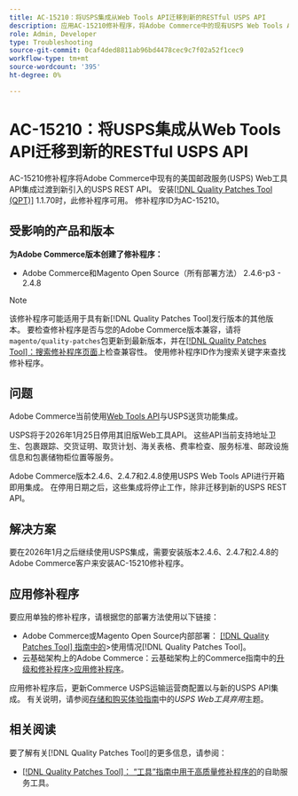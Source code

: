 ```yaml
---
title: AC-15210：将USPS集成从Web Tools API迁移到新的RESTful USPS API
description: 应用AC-15210修补程序，将Adobe Commerce中的现有USPS Web Tools API集成迁移到新引入的USPS REST API。
role: Admin, Developer
type: Troubleshooting
source-git-commit: 0caf4ded8811ab96bd4478cec9c7f02a52f1cec9
workflow-type: tm+mt
source-wordcount: '395'
ht-degree: 0%

---
```



# AC-15210：将USPS集成从Web Tools API迁移到新的RESTful USPS API

AC-15210修补程序将Adobe Commerce中现有的美国邮政服务(USPS) Web工具API集成过渡到新引入的USPS REST API。 安装[[!DNL Quality Patches Tool (QPT)]](/help/tools/quality-patches-tool/quality-patches-tool-to-self-serve-quality-patches.md) 1.1.70时，此修补程序可用。 修补程序ID为AC-15210。

## 受影响的产品和版本

**为Adobe Commerce版本创建了修补程序：**

* Adobe Commerce和Magento Open Source（所有部署方法） 2.4.6-p3 - 2.4.8

>[!NOTE]
>
>该修补程序可能适用于具有新[!DNL Quality Patches Tool]发行版本的其他版本。 要检查修补程序是否与您的Adobe Commerce版本兼容，请将`magento/quality-patches`包更新到最新版本，并在[[!DNL Quality Patches Tool]：搜索修补程序页面](https://experienceleague.adobe.com/tools/commerce-quality-patches/index.html?lang=zh-Hans)上检查兼容性。 使用修补程序ID作为搜索关键字来查找修补程序。

## 问题

Adobe Commerce当前使用[Web Tools API](https://www.usps.com/business/web-tools-apis/#developers)与USPS送货功能集成。

USPS将于2026年1月25日停用其旧版Web工具API。 这些API当前支持地址卫生、包裹跟踪、交货证明、取货计划、海关表格、费率检查、服务标准、邮政设施信息和包裹储物柜位置等服务。

Adobe Commerce版本2.4.6、2.4.7和2.4.8使用USPS Web Tools API进行开箱即用集成。 在停用日期之后，这些集成将停止工作，除非迁移到新的USPS REST API。

## 解决方案

要在2026年1月之后继续使用USPS集成，需要安装版本2.4.6、2.4.7和2.4.8的Adobe Commerce客户来安装AC-15210修补程序。

## 应用修补程序

要应用单独的修补程序，请根据您的部署方法使用以下链接：

* Adobe Commerce或Magento Open Source内部部署： [[!DNL Quality Patches Tool] 指南中的](/help/tools/quality-patches-tool/usage.md)>使用情况[!DNL Quality Patches Tool]。
* 云基础架构上的Adobe Commerce：云基础架构上的Commerce指南中的[升级和修补程序>应用修补程序](https://experienceleague.adobe.com/docs/commerce-cloud-service/user-guide/develop/upgrade/apply-patches.html?lang=zh-Hans)。

应用修补程序后，更新Commerce USPS运输运营商配置以与新的USPS API集成。 有关说明，请参阅[存储和购买体验指南](https://experienceleague.adobe.com/zh-hans/docs/commerce-admin/stores-sales/delivery/shipping-carriers/carriers#usps-web-tools-api-deprecation)中的&#x200B;*USPS Web工具弃用*&#x200B;主题。

## 相关阅读

要了解有关[!DNL Quality Patches Tool]的更多信息，请参阅：

* [[!DNL Quality Patches Tool]： “工具”指南中用于高质量修补程序的](/help/tools/quality-patches-tool/quality-patches-tool-to-self-serve-quality-patches.md)的自助服务工具。
